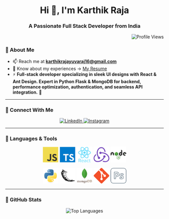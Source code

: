 <h1 align="center">Hi 👋, I'm Karthik Raja</h1>
<h3 align="center">A Passionate Full Stack Developer from India</h3>

<p align="right">
  <img src="https://komarev.com/ghpvc/?username=karthikraja017&label=Profile%20views&color=0e75b6&style=flat" alt="Profile Views" />
</p>

### 🔹 About Me
- 📫 Reach me at **karthikrajayuvaraj16@gmail.com**  
- 📄 Know about my experiences → [My Resume](https://drive.google.com/file/d/1wRV1_dssla2uYcXyfX6Hah1CWGbvqcVw/view?usp=drive_link)  
- ⚡ **Full-stack developer specializing in sleek UI designs with React & Ant Design. Expert in Python Flask & MongoDB for backend, performance optimization, authentication, and seamless API integration.** 🚀  

---

### 🔹 Connect With Me
<p align="center">
  <a href="https://www.linkedin.com/in/karthik-raja-200216y/" target="_blank">
    <img src="https://img.shields.io/badge/LinkedIn-0077B5?style=for-the-badge&logo=linkedin&logoColor=white" alt="LinkedIn" />
  </a>
  <a href="https://instagram.com/kar3ik_17" target="_blank">
    <img src="https://img.shields.io/badge/Instagram-E4405F?style=for-the-badge&logo=instagram&logoColor=white" alt="Instagram" />
  </a>
</p>

---

### 🔹 Languages & Tools  
<p align="center"  >
  <img src="https://raw.githubusercontent.com/devicons/devicon/master/icons/javascript/javascript-original.svg" alt="JavaScript" width="50" height="50"/>
  <img src="https://raw.githubusercontent.com/devicons/devicon/master/icons/typescript/typescript-original.svg" alt="TypeScript" width="50" height="50"/>
  <img src="https://raw.githubusercontent.com/devicons/devicon/master/icons/react/react-original-wordmark.svg" alt="React" width="50" height="50"/>
  <img src="https://raw.githubusercontent.com/devicons/devicon/master/icons/redux/redux-original.svg" alt="Redux" width="50" height="50"/>
  <img src="https://raw.githubusercontent.com/devicons/devicon/master/icons/nodejs/nodejs-original-wordmark.svg" alt="Node.js" width="50" height="50"/>
</p>

<p align="center">
  <img src="https://raw.githubusercontent.com/devicons/devicon/master/icons/python/python-original.svg" alt="Python" width="50" height="50"/>
  <img src="https://raw.githubusercontent.com/devicons/devicon/master/icons/flask/flask-original.svg" alt="Flask" width="50" height="50"/>
  <img src="https://raw.githubusercontent.com/devicons/devicon/master/icons/mongodb/mongodb-original-wordmark.svg" alt="MongoDB" width="50" height="50"/>
  <img src="https://raw.githubusercontent.com/devicons/devicon/master/icons/git/git-original.svg" alt="Git" width="50" height="50"/>
  <img src="https://raw.githubusercontent.com/devicons/devicon/master/icons/photoshop/photoshop-line.svg" alt="Photoshop" width="50" height="50"/>
</p>

---

### 🔹 GitHub Stats  
<div align="center">
  <img src="https://github-readme-stats.vercel.app/api/top-langs?username=karthikraja017&show_icons=true&locale=en&layout=compact" alt="Top Languages" />
</div>
